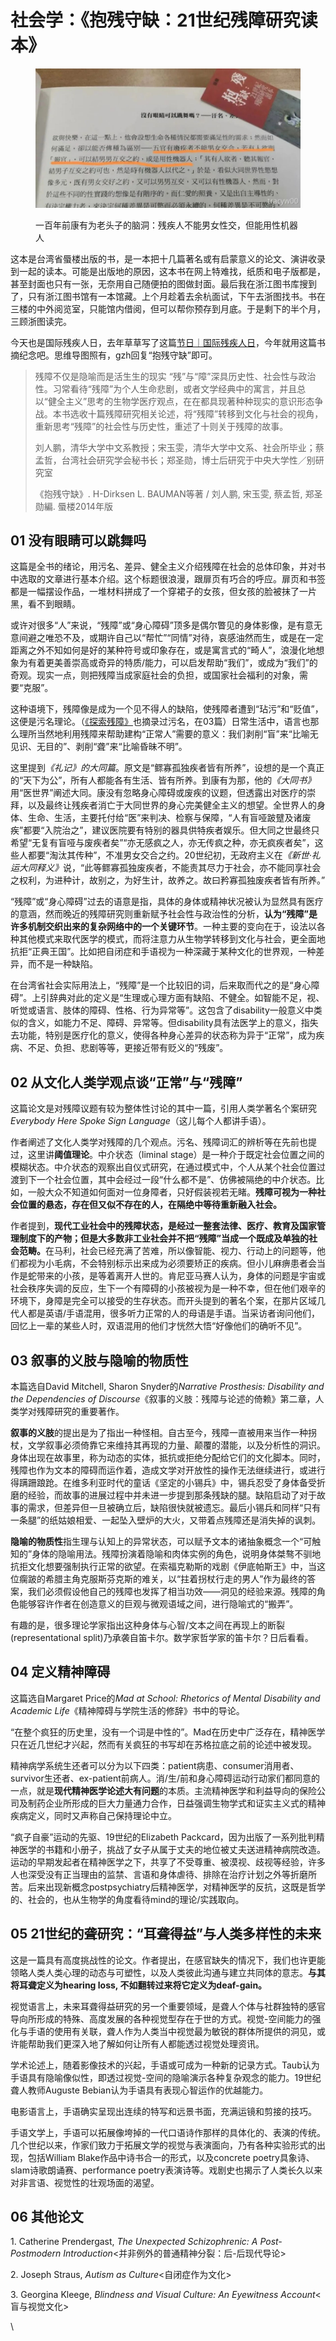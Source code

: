# 社会学：《抱残守缺：21世纪残障研究读本》

<figure><img src="../../.gitbook/assets/640 (15).jpg" alt=""><figcaption><p>一百年前康有为老头子的脑洞：残疾人不能男女性交，但能用性机器人</p></figcaption></figure>

这本是台湾省蜃楼出版的书，是一本把十几篇著名或有启蒙意义的论文、演讲收录到一起的读本。可能是出版地的原因，这本书在网上特难找，纸质和电子版都是，甚至封面也只有一张，无奈用自己随便拍的图做封面。最后我在浙江图书库搜到了，只有浙江图书馆有一本馆藏。上个月趁着去余杭面试，下午去浙图找书。书在三楼的中外阅览室，只能馆内借阅，但可以帮你预存到月底。于是剩下的半个月，三顾浙图读完。

今天也是国际残疾人日，去年草草写了这篇[节日｜国际残疾人日](http://mp.weixin.qq.com/s?__biz=Mzg5NDYxMzU4Ng==\&mid=2247484206\&idx=1\&sn=f46aca6dfbd71d132c6b763c5dc86483\&chksm=c01da213f76a2b057dddd8fa2f8031baaf9a76c05c932432cba9803dc4294204de3e3f23829e\&scene=21#wechat_redirect)，今年就用这篇书摘纪念吧。思维导图照有，gzh回复“抱残守缺”即可。

> 残障不仅是隐喻而是活生生的现实 “残”与“障”深具历史性、社会性与政治性。习常看待“残障”为个人生命悲剧，或者文学经典中的寓言，并且总以“健全主义”思考的生物学医疗观点，在在都具现著种种现实的意识形态争战。本书选收十篇残障研究相关论述，将“残障”转移到文化与社会的视角，重新思考“残障”的社会性与历史性，重述了十则关于残障的故事。
>
> 刘人鹏，清华大学中文系教授；宋玉雯，清华大学中文系、社会所毕业；蔡孟哲，台湾社会研究学会秘书长；郑圣勋，博士后研究于中央大学性／别研究室
>
>
>
> 《抱残守缺》. H-Dirksen L. BAUMAN等著 / 刘人鹏, 宋玉雯, 蔡孟哲, 郑圣勋編. 蜃楼2014年版



## 01  没有眼睛可以跳舞吗 <a href="#xcmqz" id="xcmqz"></a>

这篇是全书的绪论，用污名、差异、健全主义介绍残障在社会的总体印象，并对书中选取的文章进行基本介绍。这个标题很浪漫，跟扉页有巧合的呼应。扉页和书签都是一幅摆设作品，一堆材料拼成了一个穿裙子的女孩，但女孩的脸被抹了一片黑，看不到眼睛。

或许对很多“人”来说，“残障”或“身心障碍”顶多是偶尔瞥见的身体影像，是有意无意间避之唯恐不及，或期许自己以“帮忙”“同情”对待，哀感油然而生，或是在一定距离之外不知如何是好的某种符号或印象存在，或是寓言式的“畸人”，浪漫化地想象为有着更美善崇高或奇异的特质/能力，可以启发帮助“我们”，或成为“我们”的奇观。现实一点，则把残障当成家庭社会的负担，或国家社会福利的对象，需要“克服”。

这种语境下，残障像是成为一个见不得人的缺陷，使残障者遭到“玷污”和“贬值”，这便是污名理论。（[《探索残障》](http://mp.weixin.qq.com/s?__biz=Mzg5NDYxMzU4Ng==\&mid=2247484714\&idx=1\&sn=8077dab5dd913fa44f1dab4932bc61c7\&chksm=c01da417f76a2d01cc50f35e0198f06bccebbc164329e036c11dca97335d70bc9f594ecb7df4\&scene=21#wechat_redirect)也摘录过污名，在03篇）日常生活中，语言也那么理所当然地利用残障来帮助建构“正常人”需要的意义：我们剥削“盲”来“比喻无见识、无目的”、剥削“聋”来“比喻昏昧不明”。

这里提&#x5230;_《礼记》的大同篇_。原文是“鳏寡孤独疾者皆有所养”，设想的是一个真正的“天下为公”，所有人都能各有生活、皆有所养。到康有为那，他&#x7684;_《大同书》_&#x7528;“医世界”阐述大同。康没有忽略身心障碍或废疾的议题，但透露出对医疗的崇拜，以及最终让残疾者消亡于大同世界的身心完美健全主义的想望。全世界人的身体、生命、生活，主要托付给“医”来判决、检察与保障，“人有盲哑跛躄及诸废疾”都要“入院治之”，建议医院要有特别的器具供特疾者娱乐。但大同之世最终只希望“无复有盲哑与废疾者矣”“亦无感疯之人，亦无传疯之种，亦无疯疾者矣”，这些人都要“淘汰其传种”，不准男女交合之约。20世纪初，无政府主义&#x5728;_《新世·礼运大同释义》_&#x8BF4;，“此等鳏寡孤独废疾者，不能责其尽力于社会，亦不能同享社会之权利，为进种计，故别之，为好生计，故养之。故曰矜寡孤独废疾者皆有所养。”

“残障”或“身心障碍”过去的语意是指，具体的身体或精神状况被认为显然具有医疗的意涵，然而晚近的残障研究则重新赋予社会性与政治性的分析，**认为“残障”是许多机制交织出来的复杂网络中的一个关键环节**。一种主要的变向在于，设法以各种其他模式来取代医学的模式，而将注意力从生物学转移到文化与社会，更全面地抗拒“正典王国”。比如把自闭症和手语视为一种深藏于某种文化的世界观，一种差异，而不是一种缺陷。

在台湾省社会实际用法上，“残障”是一个比较旧的词，后来取而代之的是“身心障碍”。上引辞典对此的定义是“生理或心理方面有缺陷、不健全。如智能不足，视、听觉或语言、肢体的障碍、性格、行为异常等”。这包含了disability一般意义中类似的含义，如能力不足、障碍、异常等。但disability具有法医学上的意义，指失去功能，特别是医疗化的意义，使得各种身心差异的状态称为异于“正常”，成为疾病、不足、负担、悲剧等等，更接近带有贬义的“残废”。



## 02 从文化人类学观点谈“正常”与“残障” <a href="#u1v7b" id="u1v7b"></a>

这篇论文是对残障议题有较为整体性讨论的其中一篇，引用人类学著名个案研&#x7A76;_&#x45;verybody Here Spoke Sign Language_（这儿每个人都讲手语）。

作者阐述了文化人类学对残障的几个观点。污名、残障词汇的辨析等在先前也提过，这里讲**阈值理论**。中介状态（liminal stage）是一种介于既定社会位置之间的模糊状态。中介状态的观察出自仪式研究，在通过模式中，个人从某个社会位置过渡到下一个社会位置，其中会经过一段“什么都不是”、仿佛被隔绝的中介状态。比如，一般大众不知道如何面对一位身障者，只好假装视若无睹。**残障可视为一种社会位置的悬态，存在但又似不存在的人，在隔绝中等待重新融入社会。**

作者提到，**现代工业社会中的残障状态，是经过一整套法律、医疗、教育及国家管理制度下的产物；但是大多数非工业社会并不把“残障”当成一个既成及单独的社会范畴。**&#x5728;马利，社会已经充满了苦难，所以像智能、视力、行动上的问题等，他们都视为小毛病，不会特别标示出来成为必须要矫正的疾病。但小儿麻痹患者会当作是蛇带来的小孩，是等着离开人世的。肯尼亚马赛人认为，身体的问题是宇宙或社会秩序失调的反应，生下一个有障碍的小孩被视为是一种不幸，但在他们艰辛的环境下，身障是完全可以接受的生存状态。而开头提到的著名个案，在那片区域几代人都是英语/手语混用，很多听力正常的人的母语是手语。当采访者询问他们，回忆上一辈的某些人时，双语混用的他们才恍然大悟“好像他们的确听不见”。



## 03 叙事的义肢与隐喻的物质性 <a href="#pi6xq" id="pi6xq"></a>

本篇选自David Mitchell, Sharon Snyder&#x7684;_&#x4E;arrative Prosthesis: Disability and the Dependencies of Discourse_《叙事的义肢：残障与论述的倚赖》第二章，人类学对残障研究的重要著作。

**叙事的义肢**的提出是为了指出一种怪相。自古至今，残障一直被用来当作一种拐杖，文学叙事必须倚靠它来维持其再现的力量、颠覆的潜能，以及分析性的洞识。身体出现在故事里，称为动态的实体，抵抗或拒绝分配给它们的文化脚本。同时，残障也作为文本的障碍而运作着，造成文学对开放性的操作无法继续进行，或进行得蹒跚踉跄。在维多利亚时代的童话《坚定的小锡兵》中，锡兵忍受了身体备受折磨的经验，而故事的进展过程中并未进一步提到那条残缺的腿。缺陷启动了对于故事的需求，但差异但一旦被确立后，缺陷很快就被遗忘。最后小锡兵和同样“只有一条腿”的纸姑娘相爱、一起坠入壁炉的大火，又带着点残障还是消失掉的讽刺。

**隐喻的物质性**指生理与认知上的异常状态，可以赋予文本的诸抽象概念一个“可触知的”身体的隐喻用法。残障扮演着隐喻和肉体实例的角色，说明身体桀骜不驯地抗拒文化想要强制执行正常的欲望。在索福克勒斯的戏剧《伊底帕斯王》中，当这位瘸跛的希腊主角克服斯芬克斯的难关，以“拄着拐杖行走的男人”作为最终的答案，我们必须假设他自己的残障也发挥了相当功效——洞见的经验来源。残障的角色能够容许作者在创造意义的巨观与微观语域之间，进行隐喻式的“搬弄”。

有趣的是，很多理论学家指出这种身体与心智/文本之间在再现上的断裂(representational split)乃承袭自笛卡尔。数学家哲学家的笛卡尔？日后看看。



## 04 定义精神障碍 <a href="#yjzf0" id="yjzf0"></a>

这篇选自Margaret Price&#x7684;_&#x4D;ad at School: Rhetorics of Mental Disability and Academic Life_《精神障碍与学院生活的修辞》书中的导论。

“在整个疯狂的历史里，没有一个词是中性的”。Mad在历史中广泛存在，精神医学只在近几世纪才兴起，然而有关疯狂的书写却在苏格拉底之前的论述中被发现。

精神病学系统生还者可以分为以下四类：patient病患、consumer消用者、survivor生还者、ex-patient前病人。消/生/前和身心障碍运动行动家们都同意的一点，就是**现代精神医学论述大有问题**的本质。主流精神医学和利益导向的保险公司及制药企业所形成的巨大力量通力合作，日益强调生物学式和证实主义式的精神疾病定义，同时又声称自己保持理论中立。

“疯子自豪”运动的先驱、19世纪的Elizabeth Packcard，因为出版了一系列批判精神医学的书籍和小册子，挑战了女子从属于丈夫的地位被丈夫送进精神病院改造。运动的早期发起者在精神医学之下，共享了不受尊重、被漠视、歧视等经验，许多人也深受没有正当理由的监禁、言语和身体虐待、排除在治疗计划之外等折磨所苦。后来出现新概念postpsychiatry后精神医学，对精神医学的反抗，这既是哲学的、社会的，也从生物学的角度看待mind的理论/实践取向。



## 05 21世纪的聋研究：“耳聋得益”与人类多样性的未来 <a href="#i1wwv" id="i1wwv"></a>

这是一篇具有高度挑战性的论文。作者提出，在感官缺失的情况下，我们也许更能领略人类人类心理的动态与可塑性，以及人类彼此沟通与建立共同体的意志。**与其将耳聋定义为hearing loss, 不如翻转过来将它定义为deaf-gain。**

视觉语言上，未来耳聋得益研究的另一个重要领域，是聋人个体与社群独特的感官导向所形成的特殊、高度发展的各种视觉型存在于世的方式。视觉-空间能力的强化与手语的使用有关联，聋人作为人类当中视觉最为敏锐的群体所提供的洞见，或许能帮助我们更深入地了解如何让所有人都能透过视觉处理资讯。

学术论述上，随着影像技术的兴起，手语或可成为一种新的记录方式。Taub认为手语具有隐喻像似性，即透过视觉-空间的隐喻演示各种复杂观念的能力。19世纪聋人教师Auguste Bebian认为手语具有表现心智运作的优越能力。

电影语言上，手语确实呈现出连续的特写和远景书面，充满运镜和剪接的技巧。

手语文学上，手语可以拓展像垮掉的一代口语诗作那样的具体化的、表演的传统。几个世纪以来，作家们致力于拓展文学的视觉与表演面向，乃有各种实验形式的出现，包括William Blake作品中诗书合一的形式，以及concrete poetry具象诗、slam诗歌朗诵赛、performance poetry表演诗等。戏剧史也揭示了人类长久以来对非言语、视觉性的壮观场面的渴望。



## 06 其他论文 <a href="#kyrxr" id="kyrxr"></a>

1\. Catherine Prendergast, _The Unexpected Schizophrenic: A Post-Postmodern Introduction_<并非例外的普通精神分裂：后-后现代导论>

2\. Joseph Straus, _Autism as Culture_<自闭症作为文化>

3\. Georgina Kleege, _Blindness and Visual Culture: An Eyewitness Account_<盲与视觉文化>

\
